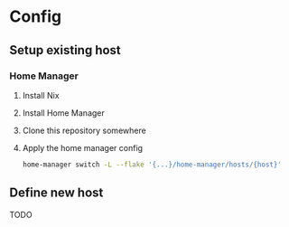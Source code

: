 # Config

## Setup existing host

### Home Manager

1. Install Nix
1. Install Home Manager
1. Clone this repository somewhere
1. Apply the home manager config

    ```sh
    home-manager switch -L --flake '{...}/home-manager/hosts/{host}'
    ```

## Define new host

TODO